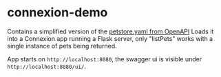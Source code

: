# connexion-demo

Contains a simplified version of the [petstore.yaml from OpenAPI](https://github.com/OAI/OpenAPI-Specification/blob/main/examples/v3.0/petstore.yaml)
Loads it into a Connexion app running a Flask server, only "listPets" works with a single instance of pets being returned.

App starts on `http://localhost:8080`, the swagger ui is visible under `http://localhost:8080/ui/`.